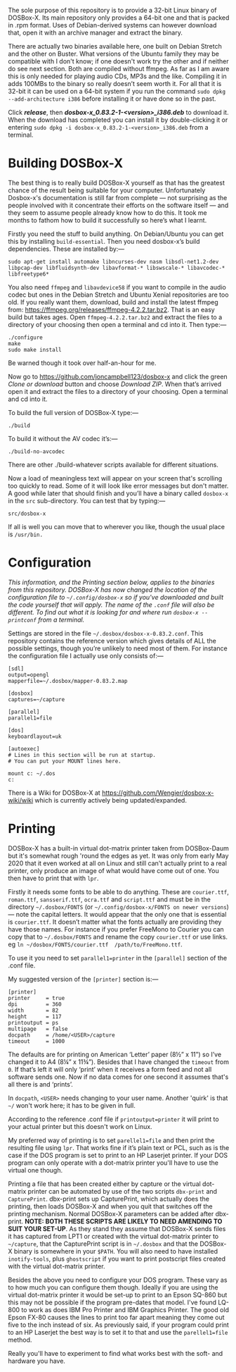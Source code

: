 The sole purpose of this repository is to provide a 32-bit Linux binary of DOSBox-X. Its main repository only provides a 64-bit one and that is packed in .rpm format. Uses of Debian-derived systems can however download that, open it with an archive manager and extract the binary.

There are actually two binaries available here, one built on Debian Stretch and the other on Buster.  What versions of the Ubuntu family they may be compatible with I don't know; if one doesn't work try the other and if neither do see next section.  Both are compiled without ffmpeg.  As far as I am aware this is only needed for playing audio CDs, MP3s and the like. Compiling it in adds 100MBs to the binary so really doesn’t seem worth it.  For all that it is 32-bit it can be used on a 64-bit system if you run the command `sudo dpkg --add-architecture i386` before installing it or have done so in the past.

Click __*release*__, then __*dosbox-x\_0.83.2-1-\<version\>\_i386.deb*__ to download it.  When the download has completed you can install it by double-clicking it or entering `sudo dpkg -i dosbox-x_0.83.2-1-<version>_i386.deb` from a terminal.  


# Building DOSBox-X

The best thing is to really build DOSBox-X yourself as that has the greatest chance of the result being suitable for your computer.  Unfortunately Dosbox-x's documentation is still far from complete — not surprising as the people involved with it concentrate their efforts on the software itself — and they seem to assume people already know how to do this. It took me months to fathom how to build it successfully so here’s what I learnt.

Firstly you need the stuff to build anything. On Debian/Ubuntu you can get this by installing `build-essential`. Then you need dosbox-x’s build dependencies. These are installed by:—

	sudo apt-get install automake libncurses-dev nasm libsdl-net1.2-dev libpcap-dev libfluidsynth-dev libavformat-* libswscale-* libavcodec-* libfreetype6*

You also need `ffmpeg` and `libavdevice58` if you want to compile in the audio codec but ones in the Debian Stretch and Ubuntu Xenial repositories are too old. If you really want them, download, build and install the latest ffmpeg from: https://ffmpeg.org/releases/ffmpeg-4.2.2.tar.bz2. That is an easy build but takes ages. Open `ffmpeg-4.2.2.tar.bz2` and extract the files to a directory of your choosing then open a terminal and cd into it. Then type:—

	./configure 
	make 
	sudo make install

Be warned though it took over half-an-hour for me.

Now go to https://github.com/joncampbell123/dosbox-x and click the green *Clone or download* button and choose *Download ZIP*. When that’s arrived open it and extract the files to a directory of your choosing. Open a terminal and cd into it.

To build the full version of DOSBox-X type:—

	./build

To build it without the AV codec it’s:—

	./build-no-avcodec

There are other ./build-whatever scripts available for different situations.

Now a load of meaningless text will appear on your screen that's scrolling too quickly to read.  Some of it will look like error messages but don't matter.  A good while later that should finish and you’ll have a binary called `dosbox-x` in the `src` sub-directory. You can test that by typing:—

	src/dosbox-x

If all is well you can move that to wherever you like, though the usual place is `/usr/bin.`


# Configuration

*This information, and the Printing section below, applies to the binaries from this repository.  DOSBox-X has now changed the location of the configuration file to `~/.config/dosbox-x` so if you've downloaded and built the code yourself that will apply.  The name of the `.conf` file will also be different.  To find out what it is looking for and where run `dosbox-x --printconf` from a terminal.*

Settings are stored in the file `~/.dosbox/dosbox-x-0.83.2.conf`.  This repository contains the reference version which gives details of ALL the possible settings, though you’re unlikely to need most of them. For instance the configuration file I actually use only consists of:—

```
[sdl]
output=opengl
mapperfile=~/.dosbox/mapper-0.83.2.map

[dosbox]
captures=~/capture

[parallel]
parallel1=file

[dos]
keyboardlayout=uk

[autoexec]
# Lines in this section will be run at startup.
# You can put your MOUNT lines here.

mount c: ~/.dos
c:
```

There is a Wiki for DOSBox-X at https://github.com/Wengier/dosbox-x-wiki/wiki which is currently actively being updated/expanded.


# Printing

DOSBox-X has a built-in virtual dot-matrix printer taken from DOSBox-Daum but it's somewhat rough 'round the edges as yet.  It was only from early May 2020 that it even worked at all on Linux and still can't actually print to a real printer, only produce an image of what would have come out of one.  You then have to print that with `lpr`.  

Firstly it needs some fonts to be able to do anything.  These are `courier.ttf`, `roman.ttf`, `sansserif.ttf`, `ocra.ttf` and `script.ttf` and must be in the directory `~/.dosbox/FONTS` (or `~/.config/dosbox-x/FONTS on newer versions`) — note the capital letters.  It would appear that the only one that is essential is `courier.ttf`.  It doesn’t matter what the fonts actually are providing they have those names.  For instance if you prefer FreeMono to Courier you can copy that to `~/.dosbox/FONTS` and rename the copy `courier.ttf` or use links. eg `ln ~/dosbox/FONTS/courier.ttf  /path/to/FreeMono.ttf`.

To use it you need to set `parallel1=printer` in the `[parallel]` section of the .conf file.

My suggested version of the `[printer]` section is:—

```
[printer]
printer     = true
dpi         = 360
width       = 82
height      = 117
printoutput = ps
multipage   = false
docpath     = /home/<USER>/capture
timeout     = 1000
```

The defaults are for printing on American ‘Letter’ paper (8½” x 11”) so I’ve changed it to A4 (8¼” x 11¾”).  Besides that I have changed the `timeout` from `0`.  If that’s left it will only ‘print’ when it receives a form feed and not all software sends one.  Now if no data comes for one second it assumes that's all there is and ‘prints’.

In `docpath`, `<USER>` needs changing to your user name.  Another 'quirk' is that `~/` won't work here; it has to be given in full.

According to the reference .conf file if `printoutput=printer` it will print to your actual printer but this doesn't work on Linux.

My preferred way of printing is to set `parellel1=file` and then print the resulting file using `lpr`. That works fine if it’s plain text or PCL, such as is the case if the DOS program is set to print to an HP Laserjet printer.  If your DOS program can only operate with a dot-matrix printer you'll have to use the virtual one though.

Printing a file that has been created either by capture or the virtual dot-matrix printer can be automated by use of the two scripts `dbx-print` and `CapturePrint`.  dbx-print sets up CapturePrint, which actually does the printing,  then loads DOSBox-X and when you quit that switches off the printing mechanism.  Normal DOSBox-X parameters can be added after dbx-print.  **NOTE:  BOTH THESE SCRIPTS ARE LIKELY TO NEED AMENDING TO SUIT YOUR SET-UP**.  As they stand they assume that DOSBox-X sends files it has captured from LPT1 or created with the virtual dot-matrix printer to `~/capture`, that the CapturePrint script is in `~/.dosbox` and that the DOSBox-X binary is somewhere in your `$PATH`.  You will also need to have installed `inotify-tools`, plus `ghostscript` if you want to print postscript files created with the virtual dot-matrix printer.

Besides the above you need to configure your DOS program.  These vary as to how much you can configure them though.  Ideally if you are using the virtual dot-matrix printer it would be set-up to print to an Epson SQ-860 but this may not be possible if the program pre-dates that model.  I've found LQ-800 to work as does IBM Pro Printer and IBM Graphics Printer.  The good old Epson FX-80 causes the lines to print too far apart meaning they come out five to the inch instead of six.  As previously said, if your program could print to an HP Laserjet the best way is to set it to that and use the `parellel1=file` method.

Really you'll have to experiment to find what works best with the soft- and hardware you have.
